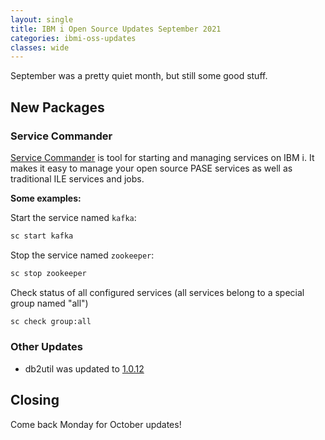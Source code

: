 ```yaml
---
layout: single
title: IBM i Open Source Updates September 2021
categories: ibmi-oss-updates
classes: wide
---
```


September was a pretty quiet month, but still some good stuff.

## New Packages

### Service Commander

[Service Commander](https://github.com/ThePrez/ServiceCommander-IBMi) is tool for starting and managing services on IBM i. It makes it easy to manage your open source PASE services as well as traditional ILE services and jobs.

**Some examples:**

Start the service named `kafka`:

```sh
sc start kafka
```

Stop the service named `zookeeper`:

```sh
sc stop zookeeper
```

Check status of all configured services (all services belong to a special group named "all")

```sh
sc check group:all
```

### Other Updates

- db2util was updated to [1.0.12](https://github.com/IBM/ibmi-db2util/releases/tag/v1.0.12)

## Closing

Come back Monday for October updates!